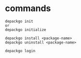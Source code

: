 # commands

    depackgo init
    or
    depackgo initialize

    depackgo install <package-name>
    depackgo uninstall <package-name>

    depackgo login
